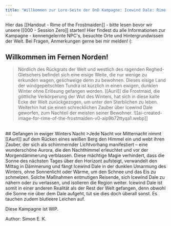```yaml
---
title: "Willkommen zur Lore-Seite der DnD Kampagne: Icewind Dale: Rime of the Frostmaiden!"
---
```

Hier das [[Handout - Rime of the Frostmaiden]] - bitte lesen bevor wir unsere [[000 - Session Zero]] starten! 
Hier findest du alle Informationen zur Kampagne - kennengelernte NPC's, besuchte Orte und Hintergrundwissen der Welt. Bei Fragen, Anmerkungen gerne bei mir melden! (:

## Willkommen im Fernen Norden!<br>
>Nördlich des Rückgrats der Welt und westlich des ragenden Reghed-Gletschers befindet sich eine eisige Weite, die nur wenige zu erkunden wagen, geschweige denn zu bewohnen. Dieses eisige Land der windgepeitschten Tundra ist kürzlich in einen ewigen, dunklen Winter ohne Erlösung gefangen worden. [[Auril]] die Frostmaid, die göttliche Verkörperung der Wut des Winters, hat sich in diese kalte Ecke der Welt zurückgezogen, um unter den Sterblichen zu leben. Weiterhin hat sie einen schrecklichen Zauber über Icewind Dale geworfen, zum Nachteil der meisten seiner Bewohner.
![[ai-created-image-for-rime-of-the-frostmaiden-v0-aip9b72ttyqa1.webp]]
<br>
## Gefangen in ewiger Winters Nacht
>Jede Nacht vor Mitternacht nimmt [[Auril]] auf dem Rücken eines weißen Berg den Himmel ein und webt ihren Zauber, der sich als schimmernder Lichtvorhang manifestiert – eine wunderschöne Aurora, die den Nachthimmel erleuchtet und vor der Morgendämmerung verblassen. Diese mächtige Magie verhindert, dass die Sonne des nächsten Tages über den Horizont aufsteigt, verwandelt den Mittag in Dämmerung und fängt Icewind Dale in der dunklen Umarmung des Winters, ohne Sonnenlicht oder Wärme, um den Schnee und das Eis zu schmelzen. Solche Maßnahmen entmutigen Reisende, sich Icewind Dale zu nähern oder zu verlassen, und isolieren die Region weiter. Icewind Dale ist somit in einer anderen Realität als der Rest der Welt gefangen, denn obwohl die Sonne nie über dem Dale aufgeht, tut sie dies doch überall sonst. Es tauchen zudem blutleere Leichen auf. <br>

Diese Kampagne ist WIP.

Author: Simon E. K.

































